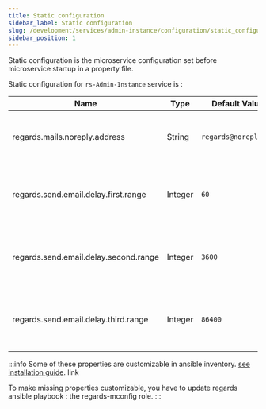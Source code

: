 ```yaml
---
title: Static configuration
sidebar_label: Static configuration
slug: /development/services/admin-instance/configuration/static_configuration
sidebar_position: 1
---
```


Static configuration is the microservice configuration set before microservice startup in a property file.

Static configuration for `rs-Admin-Instance` service is :

| Name                                  | Type    | Default Value        | Description                                     |
|---------------------------------------|---------|----------------------|-------------------------------------------------|
| regards.mails.noreply.address         | String  | `regards@noreply.fr` | Default sender when a email is sent             |
| regards.send.email.delay.first.range  | Integer | `60`                 | Time between 1, 2 and 3 tentatives (in seconds) |
| regards.send.email.delay.second.range | Integer | `3600`               | Time between 4, 5 and 6 tentatives (in seconds) |
| regards.send.email.delay.third.range  | Integer | `86400`              | Time between 7, 8 and 9 tentatives (in seconds) |

:::info
Some of these properties are customizable in ansible
inventory. [see installation guide](../../../../setup/swarm/advanced/swarm-optimizations.md#dataprovider-optimization).
link

To make missing properties customizable, you have to update regards ansible playbook : the regards-mconfig role.
:::